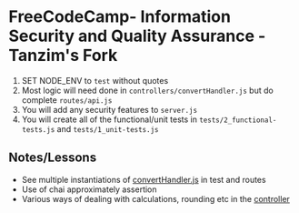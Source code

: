 # FreeCodeCamp- Information Security and Quality Assurance - Tanzim's Fork

1) SET NODE_ENV to `test` without quotes
2) Most logic will need done in `controllers/convertHandler.js` but do complete `routes/api.js`
3) You will add any security features to `server.js`
4) You will create all of the functional/unit tests in `tests/2_functional-tests.js` and `tests/1_unit-tests.js`

## Notes/Lessons

- See multiple instantiations of [convertHandler.js](./controllers/convertHandler.js) in test and routes
- Use of chai approximately assertion
- Various ways of dealing with calculations, rounding etc in the [controller](./controllers/convertHandler.js)
